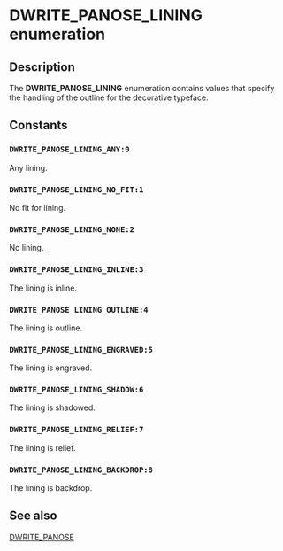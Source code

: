 # DWRITE_PANOSE_LINING enumeration

## Description

The **DWRITE_PANOSE_LINING** enumeration contains values that specify the handling of the outline for the decorative typeface.

## Constants

### `DWRITE_PANOSE_LINING_ANY:0`

Any lining.

### `DWRITE_PANOSE_LINING_NO_FIT:1`

No fit for lining.

### `DWRITE_PANOSE_LINING_NONE:2`

No lining.

### `DWRITE_PANOSE_LINING_INLINE:3`

The lining is inline.

### `DWRITE_PANOSE_LINING_OUTLINE:4`

The lining is outline.

### `DWRITE_PANOSE_LINING_ENGRAVED:5`

The lining is engraved.

### `DWRITE_PANOSE_LINING_SHADOW:6`

The lining is shadowed.

### `DWRITE_PANOSE_LINING_RELIEF:7`

The lining is relief.

### `DWRITE_PANOSE_LINING_BACKDROP:8`

The lining is backdrop.

## See also

[DWRITE_PANOSE](https://learn.microsoft.com/windows/win32/api/dwrite_1/ns-dwrite_1-dwrite_panose)